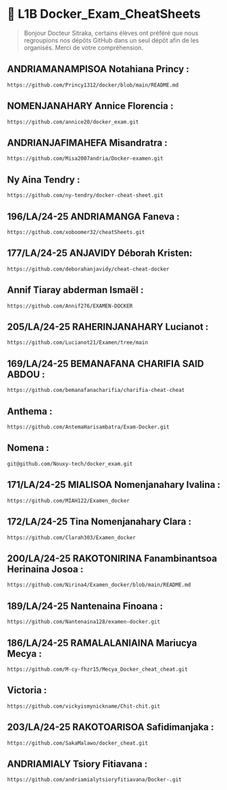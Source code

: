 # 🐳 L1B Docker_Exam_CheatSheets
> Bonjour Docteur Sitraka, certains élèves ont préféré que nous regroupions nos dépôts GitHub dans un seul dépôt afin de les organisés.
> Merci de votre compréhension. 

## ANDRIAMANAMPISOA Notahiana Princy :
```
https://github.com/Princy1312/docker/blob/main/README.md
```
## NOMENJANAHARY Annice Florencia :
```
https://github.com/annice20/docker_exam.git
```
## ANDRIANJAFIMAHEFA Misandratra :

```
https://github.com/Misa2007andria/Docker-examen.git
```
## Ny Aina Tendry :
```
https://github.com/ny-tendry/docker-cheat-sheet.git
```
## 196/LA/24-25 ANDRIAMANGA Faneva :
```
https://github.com/xoboomer32/cheatSheets.git
```
## 177/LA/24-25 ANJAVIDY Déborah Kristen:
```
https://github.com/deborahanjavidy/cheat-cheat-docker
```
## Annif Tiaray abderman Ismaël :
```
https://github.com/Annif276/EXAMEN-DOCKER
```
## 205/LA/24-25 RAHERINJANAHARY Lucianot :
```
https://github.com/Lucianot21/Examen/tree/main
```
## 169/LA/24-25 BEMANAFANA CHARIFIA SAID ABDOU :
```
https://github.com/bemanafanacharifia/charifia-cheat-cheat
```
## Anthema :
```
https://github.com/AntemaHarisambatra/Exam-Docker.git
```
## Nomena :
```
git@github.com/Nouxy-tech/docker_exam.git
```
## 171/LA/24-25 MIALISOA Nomenjanahary Ivalina :
```
https://github.com/MIAH122/Examen_docker
```
## 172/LA/24-25 Tina Nomenjanahary Clara :
```
https://github.com/Clarah303/Examen_docker
```
## 200/LA/24-25 RAKOTONIRINA Fanambinantsoa Herinaina Josoa :
```
https://github.com/Nirina4/Examen_docker/blob/main/README.md
```
## 189/LA/24-25 Nantenaina Finoana :
```
https://github.com/Nantenaina128/examen-docker.git
```
## 186/LA/24-25 RAMALALANIAINA Mariucya Mecya :
```
https://github.com/M-cy-fhzr15/Mecya_Docker_cheat_cheat.git
```
## Victoria :
```
https://github.com/vickyismynickname/Chit-chit.git
```
## 203/LA/24-25 RAKOTOARISOA Safidimanjaka :
```
https://github.com/SakaMalawo/docker_cheat.git
```
## ANDRIAMIALY Tsiory Fitiavana :
```
https://github.com/andriamialytsioryfitiavana/Docker-.git
```
